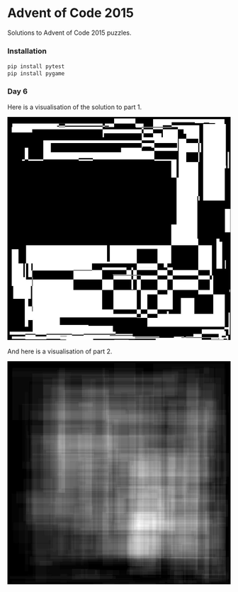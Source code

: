 # Advent of Code 2015
Solutions to Advent of Code 2015 puzzles.
### Installation
```
pip install pytest
pip install pygame
```
### Day 6
Here is a visualisation of the solution to part 1.

![alt text](https://github.com/johntelforduk/advent-of-code-2015/blob/main/06-probably-a-fire-hazard/screenshots/day6_1_final.jpg "Probably a Fire Hazard part 1.")

And here is a visualisation of part 2.

![alt text](https://github.com/johntelforduk/advent-of-code-2015/blob/main/06-probably-a-fire-hazard/screenshots/day6_2_final.jpg "Probably a Fire Hazard part 2.")
